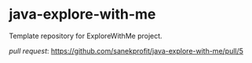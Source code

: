 # java-explore-with-me
Template repository for ExploreWithMe project.

*pull request*: https://github.com/sanekprofit/java-explore-with-me/pull/5